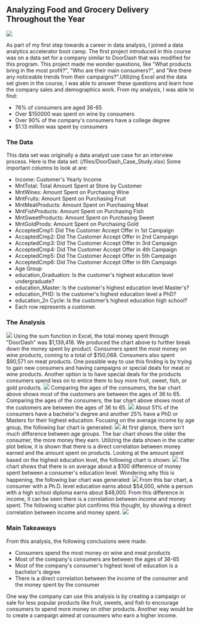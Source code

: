 ## Analyzing Food and Grocery Delivery Throughout the Year
<img src="images/order-food-on-your-hand-1_orig.png?raw=true"/>

As part of my first step towards a career in data analysis, I joined a data analytics accelerator boot camp. The first project introduced in this course was on a data set for a company similar to DoorDash that was modified for this program. This project made me wonder questions, like "What products bring in the most profit?", "Who are their main consumers?", and "Are there any noticeable trends from their campaigns?".Utilizing Excel and the data set given in the course, I was able to answer these questions and learn how the company sales and demographics work. From my analysis, I was able to find:
- 76% of consumers are aged 36-65
- Over $150000 was spent on wine by consumers
- Over 90% of the company's consumers have a college degree
- $1.13 million was spent by consumers


### The Data
This data set was originally a data analyst use case for an interview process.
Here is the data set:
(/files/DoorDash_Case_Study.xlsx)
Some important columns to look at are:
- Income: Customer's Yearly Income
- MntTotal: Total Amount Spent at Store by Customer
- MntWines: Amount Spent on Purchasing Wine
- MntFruits: Amount Spent on Purchasing Fruit
- MntMeatProducts: Amount Spent on Purchasing Meat
- MntFishProducts: Amount Spent on Purchasing Fish
- MntSweetProducts: Amount Spent on Purchasing Sweet
- MntGoldProds: Amount Spent on Purchasing Gold
- AcceptedCmp1: Did The Customer Accept Offer in 1st Campaign
- AccaptedCmp2: Did The Customer Accept Offer in 2nd Campaign
- AcceptedCmp3: Did The Customer Accept Offer in 3rd Campaign
- AcceptedCmp4: Did The Customer Accept Offer in 4th Campaign
- AcceptedCmp5: Did The Customer Accept Offer in 5th Campaign
- AcceptedCmp6: Did The Customer Accept Offer in 6th Campaign
- Age Group
- education_Graduation: Is the customer's highest education level undergraduate?
- education_Master: Is the customer's highest education level Master's?
- education_PHD: Is the customer's highest education level a PhD?
- education_2n Cycle: Is the customer’s highest education high school?
- Each row represents a customer.

### The Analysis
<img src="images/Money Spent by Product.png?raw=true"/>
Using the sum function in Excel, the total money spent through "DoorDash" was $1,139,418. We produced the chart above to further break down the money spent by product. Consumers spent the most money on wine products, coming to a total of $150,068. Consumers also spent $90,571 on meat products. One possible way to use this finding is by trying to gain new consumers and having campaigns or special deals for meat or wine products. Another option is to have special deals for the products consumers spend less on to entice them to buy more fruit, sweet, fish, or gold products.

<img src="images/Age Demographic.png?raw=true"/>
Comparing the ages of the consumers, the bar chart above shows most of the customers are between the ages of 36 to 65. Comparing the ages of the consumers, the bar chart above shows most of the customers are between the ages of 36 to 65.

<img src="images/Education Demographic.png?raw=true"/>
About 51% of the consumers have a bachelor's degree and another 25% have a PhD or Masters for their highest education. ​Focusing on the average income by age group, the following bar chart is generated:

<img src="images/Average income by age group.png?raw=true"/>
At first glance, there isn't much difference between age groups. The bar chart shows the older the consumer, the more money they earn. Utilizing the data shown in the scatter plot below, it is shown that there is a direct correlation between money earned and the amount spent on products. Looking at the amount spent based on the highest education level, the following chart is shown:
<img src="images/amnt spent by education.png?raw=true"/>
The chart shows that there is on average about a $100 difference of money spent between a consumer's education level. Wondering why this is happening, the following bar chart was generated:
<img src="images/Average income by efducation.png?raw=true"/>
From this bar chart, a consumer with a Ph.D. level education earns about $54,000, while a person with a high school diploma earns about $48,000. From this difference in income, it can be seen there is a correlation between income and money spent. The following scatter plot confirms this thought, by showing a direct correlation between income and money spent.

<img src="images/Income vs Total Spent Scatter Plot.png?raw=true"/>

### Main Takeaways
From this analysis, the following conclusions were made:
- Consumers spend the most money on wine and meat products
- Most of the company's consumers are between the ages of 36-65
- Most of the company's consumer's highest level of education is a bachelor's degree
- There is a direct correlation between the income of the consumer and the money spent by the consumer

One way the company can use this analysis is by creating a campaign or sale for less popular products like fruit, sweets, and fish to encourage consumers to spend more money on other products. Another way would be to create a campaign aimed at consumers who earn a higher income.
